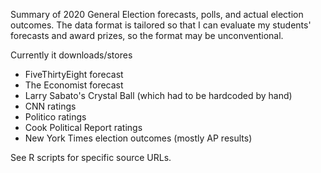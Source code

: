 Summary of 2020 General Election forecasts, polls, and actual election outcomes. 
The data format is tailored so that I can evaluate my students' forecasts and award prizes, so the format may be unconventional.

Currently it downloads/stores

* FiveThirtyEight forecast
* The Economist forecast
* Larry Sabato's Crystal Ball (which had to be hardcoded by hand)
* CNN ratings
* Politico ratings
* Cook Political Report ratings
* New York Times election outcomes (mostly AP results)

See R scripts for specific source URLs.
